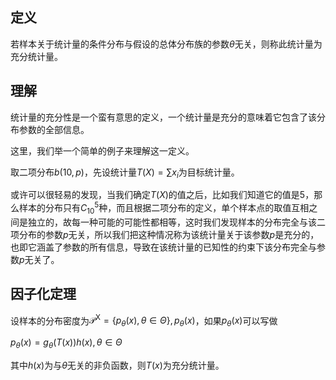 ## 定义

若样本关于统计量的条件分布与假设的总体分布族的参数$\theta$无关，则称此统计量为充分统计量。

## 理解

统计量的充分性是一个蛮有意思的定义，一个统计量是充分的意味着它包含了该分布参数的全部信息。

这里，我们举一个简单的例子来理解这一定义。

取二项分布$b(10,p)$，先设统计量$T(X)=\sum{x_i}$为目标统计量。

或许可以很轻易的发现，当我们确定$T(X)$的值之后，比如我们知道它的值是5，那么样本的分布只有$C_{10}^{5}$种，而且根据二项分布的定义，单个样本点的取值互相之间是独立的，故每一种可能的可能性都相等，这时我们发现样本的分布完全与该二项分布的参数$p$无关，所以我们把这种情况称为该统计量关于该参数$p$是充分的，也即它涵盖了参数的所有信息，导致在该统计量的已知性的约束下该分布完全与参数$p$无关了。

## 因子化定理

设样本的分布密度为$\mathscr{P}^{\mathrm{X}}=\left\{p_{\theta}(x), \theta \in \Theta\right\}, p_{\theta}(x)$，如果$p_{\theta}(x)$可以写做

$p_{\theta}(x)=g_{\theta}(T(x)) h(x), \theta \in \Theta$

其中$h(x)$为与$\theta$无关的非负函数，则$T(x)$为充分统计量。 
